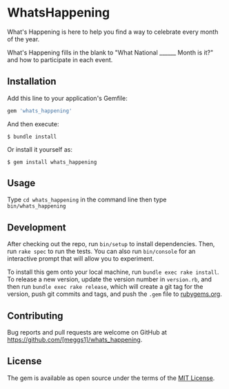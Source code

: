 # WhatsHappening

What's Happening is here to help you find a way to celebrate every month of the year.

What's Happening fills in the blank to "What National ______ Month is it?" and how to participate in each event.

## Installation

Add this line to your application's Gemfile:

```ruby
gem 'whats_happening'
```

And then execute:

    $ bundle install

Or install it yourself as:

    $ gem install whats_happening

## Usage

Type ```cd whats_happening``` in the command line then type ```bin/whats_happening```

## Development

After checking out the repo, run `bin/setup` to install dependencies. Then, run `rake spec` to run the tests. You can also run `bin/console` for an interactive prompt that will allow you to experiment.

To install this gem onto your local machine, run `bundle exec rake install`. To release a new version, update the version number in `version.rb`, and then run `bundle exec rake release`, which will create a git tag for the version, push git commits and tags, and push the `.gem` file to [rubygems.org](https://rubygems.org).

## Contributing

Bug reports and pull requests are welcome on GitHub at https://github.com/[meggs1]/whats_happening.


## License

The gem is available as open source under the terms of the [MIT License](https://opensource.org/licenses/MIT).
